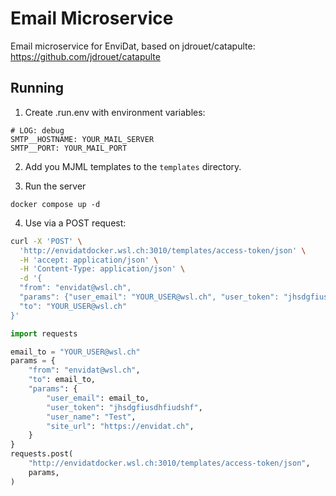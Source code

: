 # Email Microservice

Email microservice for EnviDat, based on jdrouet/catapulte:
https://github.com/jdrouet/catapulte

## Running

1. Create .run.env with environment variables:

```dotenv
# LOG: debug
SMTP__HOSTNAME: YOUR_MAIL_SERVER
SMTP__PORT: YOUR_MAIL_PORT
```

2. Add you MJML templates to the `templates` directory.

3. Run the server

`docker compose up -d`

4. Use via a POST request:

```bash
curl -X 'POST' \
  'http://envidatdocker.wsl.ch:3010/templates/access-token/json' \
  -H 'accept: application/json' \
  -H 'Content-Type: application/json' \
  -d '{
  "from": "envidat@wsl.ch",
  "params": {"user_email": "YOUR_USER@wsl.ch", "user_token": "jhsdgfiusdhfiudshf", "user_name": "Test", "site_url": "https://envidat.ch"},
  "to": "YOUR_USER@wsl.ch"
}'
```

```python
import requests

email_to = "YOUR_USER@wsl.ch"
params = {
    "from": "envidat@wsl.ch",
    "to": email_to,
    "params": {
        "user_email": email_to,
        "user_token": "jhsdgfiusdhfiudshf",
        "user_name": "Test",
        "site_url": "https://envidat.ch",
    }
}
requests.post(
    "http://envidatdocker.wsl.ch:3010/templates/access-token/json",
    params,
)
```
